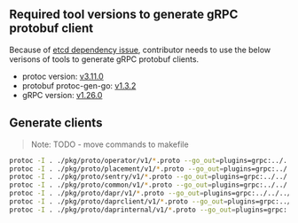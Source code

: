 ## Required tool versions to generate gRPC protobuf client

Because of [etcd dependency issue](https://github.com/etcd-io/etcd/issues/11563), contributor needs to use the below verisons of tools to generate gRPC protobuf clients.

* protoc version: [v3.11.0](https://github.com/protocolbuffers/protobuf/releases/tag/v3.11.0)
* protobuf protoc-gen-go: [v1.3.2](https://github.com/golang/protobuf/releases/tag/v1.3.2)
* gRPC version: [v1.26.0](https://github.com/grpc/grpc-go/releases/tag/v1.26.0)

## Generate clients

> Note: TODO - move commands to makefile

```bash
protoc -I . ./pkg/proto/operator/v1/*.proto --go_out=plugins=grpc:../../../
protoc -I . ./pkg/proto/placement/v1/*.proto --go_out=plugins=grpc:../../../
protoc -I . ./pkg/proto/sentry/v1/*.proto --go_out=plugins=grpc:../../../
protoc -I . ./pkg/proto/common/v1/*.proto --go_out=plugins=grpc:../../../
protoc -I . ./pkg/proto/dapr/v1/*.proto --go_out=plugins=grpc:../../../
protoc -I . ./pkg/proto/daprclient/v1/*.proto --go_out=plugins=grpc:../../../
protoc -I . ./pkg/proto/daprinternal/v1/*.proto --go_out=plugins=grpc:../../../
```

